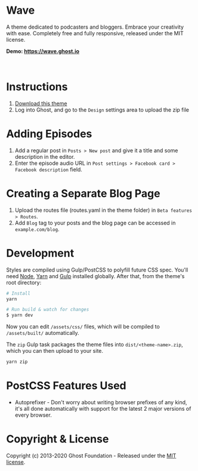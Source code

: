 # Wave

A theme dedicated to podcasters and bloggers. Embrace your creativity with ease. Completely free and fully responsive, released under the MIT license.

**Demo: https://wave.ghost.io**

&nbsp;

# Instructions

1. [Download this theme](https://github.com/TryGhost/Wave/archive/master.zip)
2. Log into Ghost, and go to the `Design` settings area to upload the zip file

# Adding Episodes

1. Add a regular post in `Posts > New post` and give it a title and some description in the editor.
2. Enter the episode audio URL in `Post settings > Facebook card > Facebook description` field.

# Creating a Separate Blog Page

1. Upload the routes file (routes.yaml in the theme folder) in `Beta features > Routes`.
2. Add `Blog` tag to your posts and the blog page can be accessed in `example.com/blog`.

# Development

Styles are compiled using Gulp/PostCSS to polyfill future CSS spec. You'll need [Node](https://nodejs.org/), [Yarn](https://yarnpkg.com/) and [Gulp](https://gulpjs.com) installed globally. After that, from the theme's root directory:

```bash
# Install
yarn

# Run build & watch for changes
$ yarn dev
```

Now you can edit `/assets/css/` files, which will be compiled to `/assets/built/` automatically.

The `zip` Gulp task packages the theme files into `dist/<theme-name>.zip`, which you can then upload to your site.

```bash
yarn zip
```

# PostCSS Features Used

- Autoprefixer - Don't worry about writing browser prefixes of any kind, it's all done automatically with support for the latest 2 major versions of every browser.

# Copyright & License

Copyright (c) 2013-2020 Ghost Foundation - Released under the [MIT license](LICENSE).
